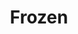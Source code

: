 ---
ee_id: '4271'
site: '1'
type: '2'
url: 2015-021-frozen
title: Frozen
year: '2015'
display_year: '2015'
medium: Foam pool noodle, eKids Di-M40FR Frozen iHome co-brand headphones, blue iPod
  Nano, Disney’s Frozen “Let It Go” MPEG-1 Audio Layer III file player, socks
dims:
pitch:
ps:
live_url:
related:
youtube:
related_code:
imgs: frozen-2015-021-full-database-team-JL.jpg,frozen-2015-021-detail-database-EK.jpg,frozen-2015-021-detail-database-team-JL.jpg
subheading:
download:
add_credit:
add_credits:
commission:
layout: things-i-made
---